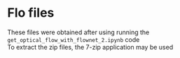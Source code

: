 # Flo files
These files were obtained after using running the ```get_optical_flow_with_flownet_2.ipynb``` code <br>
To extract the zip files, the 7-zip application may be used
